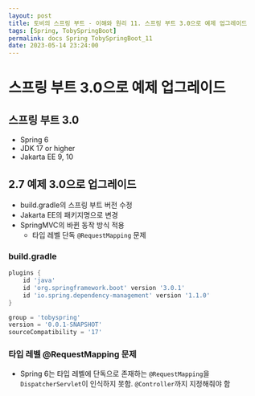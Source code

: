 ```yaml
---
layout: post
title: 토비의 스프링 부트 - 이해와 원리 11. 스프링 부트 3.0으로 예제 업그레이드
tags: [Spring, TobySpringBoot]
permalink: docs Spring TobySpringBoot_11
date: 2023-05-14 23:24:00
---
```

# 스프링 부트 3.0으로 예제 업그레이드
## 스프링 부트 3.0
- Spring 6
- JDK 17 or higher
- Jakarta EE 9, 10
## 2.7 예제 3.0으로 업그레이드
- build.gradle의 스프링 부트 버전 수정
- Jakarta EE의 패키지명으로 변경
- SpringMVC의 바뀐 동작 방식 적용
  - 타입 레벨 단독 `@RequestMapping` 문제

### build.gradle
```groovy
plugins {
    id 'java'
    id 'org.springframework.boot' version '3.0.1'
    id 'io.spring.dependency-management' version '1.1.0'
}

group = 'tobyspring'
version = '0.0.1-SNAPSHOT'
sourceCompatibility = '17'
```

### 타입 레벨 @RequestMapping 문제
- Spring 6는 타입 레벨에 단독으로 존재하는 `@RequestMapping`을 `DispatcherServlet`이 인식하지 못함. `@Controller`까지 지정해줘야 함